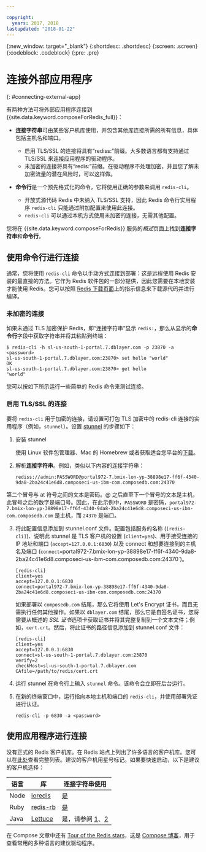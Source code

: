 ```yaml
---

copyright:
  years: 2017, 2018
lastupdated: "2018-01-22"
---
```


{:new_window: target="_blank"}
{:shortdesc: .shortdesc}
{:screen: .screen}
{:codeblock: .codeblock}
{:pre: .pre}

# 连接外部应用程序
{: #connecting-external-app}

有两种方法可将外部应用程序连接到 {{site.data.keyword.composeForRedis_full}}：

- **连接字符串**可由某些客户机库使用，并包含其他库连接所需的所有信息，具体包括主机名和端口。
  - 启用 TLS/SSL 的连接将具有“rediss:”前缀。大多数语言都有支持通过 TLS/SSL 来连接应用程序的驱动程序。 
  - 未加密的连接将具有“redis:”前缀。在驱动程序不处理加密，并且您了解未加密流量的潜在风险时，可以这样做。 

- **命令行**是一个预先格式化的命令，它将使用正确的参数来调用 `redis-cli`。
  - 开放式源代码 Redis 中未纳入 TLS/SSL 支持，因此 Redis 命令行实用程序 `redis-cli` 只能通过附加配置来使用此连接。
  - `redis-cli` 可以通过本机方式使用未加密的连接，无需其他配置。

您将在 {{site.data.keyword.composeForRedis}} 服务的*概述*页面上找到**连接字符串**和**命令行**。


## 使用命令行进行连接

通常，您将使用 `redis-cli` 命令以手动方式连接到部署：这是远程使用 Redis 安装的最直接的方法。它作为 Redis 软件包的一部分提供，因此您需要在本地安装才能使用 Redis。您可以按照 [Redis 下载页面](http://redis.io/download)上的指示信息来下载源代码并进行编译。

### 未加密的连接

如果未通过 TLS 加密保护 Redis，即“连接字符串”显示 `redis:`，那么从显示的**命令行**字段中获取字符串并将其粘贴到终端：
```shell
$ redis-cli -h sl-us-south-1-portal.7.dblayer.com -p 23870 -a <password>
sl-us-south-1-portal.7.dblayer.com:23870> set hello "world"
OK
sl-us-south-1-portal.7.dblayer.com:23870> get hello
"world" 
```
您可以按如下所示运行一些简单的 Redis 命令来测试连接。



### 启用 TLS/SSL 的连接

要将 `redis-cli` 用于加密的连接，请设置可打包 TLS 加密中的 redis-cli 连接的实用程序（例如，`stunnel`）。设置 [stunnel](https://www.stunnel.org/index.html) 的步骤如下：

1. 安装 stunnel
    
    使用 Linux 软件包管理器、Mac 的 Homebrew 或者获取适合您平台的[下载](https://www.stunnel.org/downloads.html)。

2. 解析**连接字符串**。例如，类似以下内容的连接字符串：
   ```text
   rediss://admin:PASSWORD@portal972-7.bmix-lon-yp-38898e17-ff6f-4340-9da8-2ba24c41e6d8.composeci-us-ibm-com.composedb.com:24370
   ```
第二个冒号与 at 符号之间的文本是密码。@ 之后直至下一个冒号的文本是主机，此冒号之后的数字是端口号。因此，在此示例中，`PASSWORD` 是密码，`portal972-7.bmix-lon-yp-38898e17-ff6f-4340-9da8-2ba24c41e6d8.composeci-us-ibm-com.composedb.com` 是主机，而 `24370` 是端口。

3. 将此配置信息添加到 stunnel.conf 文件。配置包括服务的名称 (`[redis-cli]`)、说明此 stunnel 是 TLS 客户机的设置 (`client=yes`)、用于接受连接的 IP 地址和端口 (`accept=127.0.0.1:6830`) 以及 connect 和想要连接到的主机名及端口 (`connect=`portal972-7.bmix-lon-yp-38898e17-ff6f-4340-9da8-2ba24c41e6d8.composeci-us-ibm-com.composedb.com:24370`)。
    ```text
    [redis-cli]
    client=yes  
    accept=127.0.0.1:6830  
    connect=portal972-7.bmix-lon-yp-38898e17-ff6f-4340-9da8-2ba24c41e6d8.composeci-us-ibm-com.composedb.com:24370
    ```
    如果部署以 `composedb.com` 结尾，那么它将使用 Let's Encrypt 证书，而且无需执行任何其他操作。如果以 `dblayer.com` 结尾，那么它是自签名证书，您将需要从概述的 *SSL 证书*选项卡获取证书并将其完整复制到一个文本文件；例如，`cert.crt`。然后，将此证书的路径信息添加到 stunnel.conf 文件：
    
    ```text
    [redis-cli]
    client=yes  
    accept=127.0.0.1:6830  
    connect=sl-us-south-1-portal.7.dblayer.com:23870
    verify=2  
    checkHost=sl-us-south-1-portal.7.dblayer.com 
    CAfile=/path/to/redis/cert.crt
    ```

3. 运行 stunnel
    在命令行上输入 `stunnel` 命令。该命令会立即在后台运行。
    
4. 在新的终端窗口中，运行指向本地主机和端口的 `redis-cli`，并使用部署凭证进行认证。
    ```shell
    redis-cli -p 6830 -a <password>
    ```

## 使用应用程序进行连接

没有正式的 Redis 客户机库。在 Redis 站点上列出了许多语言的客户机库。您可以在[此处](http://redis.io/clients)查看完整列表。建议的客户机用星号标记。如果要快速启动，以下是建议的客户机选择：       

语言|库|连接字符串使用
----------|----------|-----------
Node|[ioredis](https://github.com/luin/ioredis)|[是](https://github.com/luin/ioredis#connect-to-redis)
Ruby|[redis-rb](https://github.com/redis/redis-rb)|[是](http://www.rubydoc.info/github/redis/redis-rb/master/Redis%3Ainitialize)
Java|[Lettuce](https://github.com/mp911de/lettuce)|是，请参阅 [1](https://github.com/mp911de/lettuce/wiki/Redis-URI-and-connection-details)、[2](https://lettuce.io/core/release/api/io/lettuce/core/RedisClient.html)

在 Compose 文章中还有 [Tour of the Redis stars](https://www.compose.com/articles/a-tour-of-the-redis-stars-2/)，这是 [Compose 博客](https://www.compose.com/articles/)，用于查看常用的多种语言的建议驱动程序。
